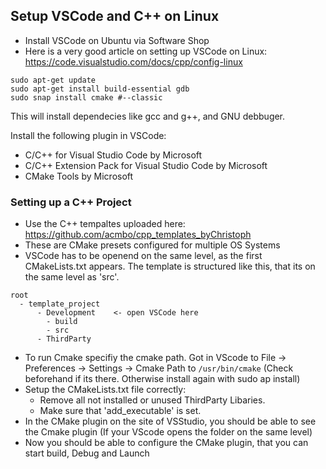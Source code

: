## Setup VSCode and C++ on Linux

- Install VSCode on Ubuntu via Software Shop
- Here is a very good article on setting up VSCode on Linux: https://code.visualstudio.com/docs/cpp/config-linux


```
sudo apt-get update
sudo apt-get install build-essential gdb
sudo snap install cmake #--classic
```

This will install dependecies like gcc and g++, and GNU debbuger.

Install the following plugin in VSCode:
- C/C++ for Visual Studio Code by Microsoft
- C/C++ Extension Pack for Visual Studio Code by Microsoft
- CMake Tools by Microsoft

### Setting up a C++ Project

- Use the C++ tempaltes uploaded here: https://github.com/acmbo/cpp_templates_byChristoph
- These are CMake presets configured for multiple OS Systems
- VSCode has to be openend on the same level, as the first CMakeLists.txt appears. The template is structured like this, that its on the same level as 'src'.

```
root
  - template_project
      - Development    <- open VSCode here
        - build
        - src
      - ThirdParty
```

- To run Cmake specifiy the cmake path. Got in VScode to File -> Preferences -> Settings -> Cmake Path to `/usr/bin/cmake` (Check beforehand if its there. Otherwise install again with sudo ap install)
- Setup the CMakeLists.txt file correctly:
  - Remove all not installed or unused ThirdParty Libaries.
  - Make sure that 'add_executable' is set.
- In the CMake plugin on the site of VSStudio, you should be able to see the Cmake plugin (If your VScode opens the folder on the same level)
- Now you should be able to configure the CMake plugin, that you can start build, Debug and Launch 
